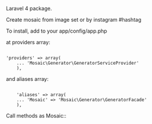 Laravel 4 package.

Create mosaic from image set or by instagram #hashtag

To install, add to your app/config/app.php

at providers array:

<code>
'providers' => array(
	...	'Mosaic\Generator\GeneratorServiceProvider'
	),
</code>

and aliases array:

<code>
	'aliases' => array(
	...	'Mosaic' => 'Mosaic\Generator\GeneratorFacade'
	),
</code>

Call methods as Mosaic::

